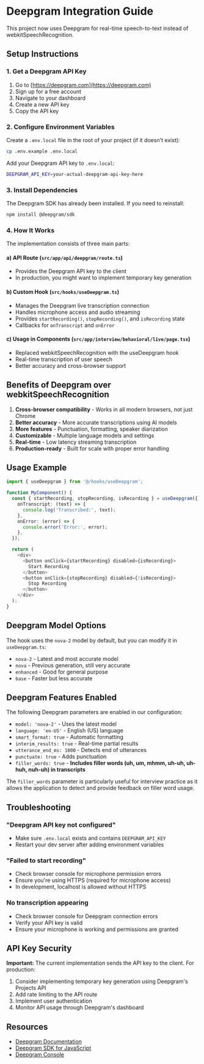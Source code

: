 # Deepgram Integration Guide

This project now uses Deepgram for real-time speech-to-text instead of webkitSpeechRecognition.

## Setup Instructions

### 1. Get a Deepgram API Key

1. Go to [https://deepgram.com](https://deepgram.com)
2. Sign up for a free account
3. Navigate to your dashboard
4. Create a new API key
5. Copy the API key

### 2. Configure Environment Variables

Create a `.env.local` file in the root of your project (if it doesn't exist):

```bash
cp .env.example .env.local
```

Add your Deepgram API key to `.env.local`:

```bash
DEEPGRAM_API_KEY=your-actual-deepgram-api-key-here
```

### 3. Install Dependencies

The Deepgram SDK has already been installed. If you need to reinstall:

```bash
npm install @deepgram/sdk
```

### 4. How It Works

The implementation consists of three main parts:

#### a) API Route (`src/app/api/deepgram/route.ts`)
- Provides the Deepgram API key to the client
- In production, you might want to implement temporary key generation

#### b) Custom Hook (`src/hooks/useDeepgram.ts`)
- Manages the Deepgram live transcription connection
- Handles microphone access and audio streaming
- Provides `startRecording()`, `stopRecording()`, and `isRecording` state
- Callbacks for `onTranscript` and `onError`

#### c) Usage in Components (`src/app/interview/behavioral/live/page.tsx`)
- Replaced webkitSpeechRecognition with the useDeepgram hook
- Real-time transcription of user speech
- Better accuracy and cross-browser support

## Benefits of Deepgram over webkitSpeechRecognition

1. **Cross-browser compatibility** - Works in all modern browsers, not just Chrome
2. **Better accuracy** - More accurate transcriptions using AI models
3. **More features** - Punctuation, formatting, speaker diarization
4. **Customizable** - Multiple language models and settings
5. **Real-time** - Low latency streaming transcription
6. **Production-ready** - Built for scale with proper error handling

## Usage Example

```typescript
import { useDeepgram } from '@/hooks/useDeepgram';

function MyComponent() {
  const { startRecording, stopRecording, isRecording } = useDeepgram({
    onTranscript: (text) => {
      console.log('Transcribed:', text);
    },
    onError: (error) => {
      console.error('Error:', error);
    },
  });

  return (
    <div>
      <button onClick={startRecording} disabled={isRecording}>
        Start Recording
      </button>
      <button onClick={stopRecording} disabled={!isRecording}>
        Stop Recording
      </button>
    </div>
  );
}
```

## Deepgram Model Options

The hook uses the `nova-2` model by default, but you can modify it in `useDeepgram.ts`:

- `nova-2` - Latest and most accurate model
- `nova` - Previous generation, still very accurate
- `enhanced` - Good for general purpose
- `base` - Faster but less accurate

## Deepgram Features Enabled

The following Deepgram parameters are enabled in our configuration:

- `model: 'nova-2'` - Uses the latest model
- `language: 'en-US'` - English (US) language
- `smart_format: true` - Automatic formatting
- `interim_results: true` - Real-time partial results
- `utterance_end_ms: 1000` - Detects end of utterances
- `punctuate: true` - Adds punctuation
- `filler_words: true` - **Includes filler words (uh, um, mhmm, uh-uh, uh-huh, nuh-uh) in transcripts**

The `filler_words` parameter is particularly useful for interview practice as it allows the application to detect and provide feedback on filler word usage.

## Troubleshooting

### "Deepgram API key not configured"
- Make sure `.env.local` exists and contains `DEEPGRAM_API_KEY`
- Restart your dev server after adding environment variables

### "Failed to start recording"
- Check browser console for microphone permission errors
- Ensure you're using HTTPS (required for microphone access)
- In development, localhost is allowed without HTTPS

### No transcription appearing
- Check browser console for Deepgram connection errors
- Verify your API key is valid
- Ensure your microphone is working and permissions are granted

## API Key Security

**Important:** The current implementation sends the API key to the client. For production:

1. Consider implementing temporary key generation using Deepgram's Projects API
2. Add rate limiting to the API route
3. Implement user authentication
4. Monitor API usage through Deepgram's dashboard

## Resources

- [Deepgram Documentation](https://developers.deepgram.com/)
- [Deepgram SDK for JavaScript](https://github.com/deepgram/deepgram-js-sdk)
- [Deepgram Console](https://console.deepgram.com/)
